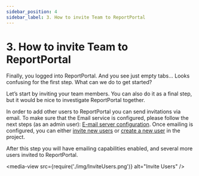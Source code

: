 ```yaml
---
sidebar_position: 4
sidebar_label: 3. How to invite Team to ReportPortal
---
```


# 3. How to invite Team to ReportPortal

Finally, you logged into ReportPortal. And you see just empty tabs... Looks confusing for the first step. What can we do to get started?

Let’s start by inviting your team members. You can also do it as a final step, but it would be nice to investigate ReportPortal together.

In order to add other users to ReportPortal you can send invitations via email. To make sure that the Email service is configured, please follow the next steps (as an admin user): [E-mail server configuration](/plugins/EmailServer). Once emailing is configured, you can either [invite new users](/reportportal-configuration/CreationOfProjectAndAddingUsers#invite-a-user-to-a-project) or [create a new user](/reportportal-configuration/CreationOfProjectAndAddingUsers#add-users-to-project) in the project.

After this step you will have emailing capabilities enabled, and several more users invited to ReportPortal.

<media-view src={require('./img/InviteUsers.png')} alt="Invite Users" />